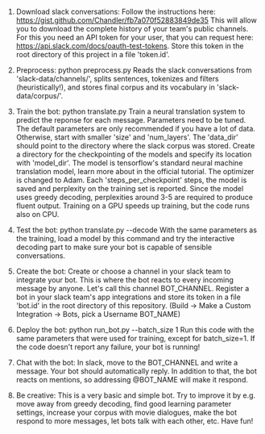 
1. Download slack conversations: 
   Follow the instructions here: https://gist.github.com/Chandler/fb7a070f52883849de35
   This will allow you to download the complete history of your team's public channels. For this you need an API token for your user, that you can request here: https://api.slack.com/docs/oauth-test-tokens. Store this token in the root directory of this project in a file 'token.id'.

2. Preprocess: python preprocess.py 
   Reads the slack conversations from 'slack-data/channels/', splits sentences, tokenizes and filters (heuristically!), and stores final corpus and its vocabulary in 'slack-data/corpus/'.

3. Train the bot: python translate.py 
   Train a neural translation system to predict the reponse for each message. Parameters need to be tuned. The default parameters are only recommended if you have a lot of data. Otherwise, start with smaller 'size' and 'num_layers'. The 'data_dir' should point to the directory where the slack corpus was stored. Create a directory for the checkpointing of the models and specify its location with 'model_dir'.
   The model is tensorflow's standard neural machine translation model, learn more about in the official tutorial. The optimizer is changed to Adam.
   Each 'steps_per_checkpoint' steps, the model is saved and perplexity on the training set is reported. Since the model uses greedy decoding, perplexities around 3-5 are required to produce fluent output.
   Training on a GPU speeds up training, but the code runs also on CPU.

4. Test the bot: python translate.py --decode
   With the same parameters as the training, load a model by this command and try the interactive decoding part to make sure your bot is capable of sensible conversations.

5. Create the bot: 
   Create or choose a channel in your slack team to integrate your bot. This is where the bot reacts to every incoming message by anyone. Let's call this channel BOT_CHANNEL.
   Register a bot in your slack team's app integrations and store its token in a file 'bot.id' in the root directory of this repository. (Build -> Make a Custom Integration -> Bots, pick a Username BOT_NAME) 

6. Deploy the bot: python run_bot.py --batch_size 1 
   Run this code with the same parameters that were used for training, except for batch_size=1.
   If the code doesn't report any failure, your bot is running!

7. Chat with the bot:
   In slack, move to the BOT_CHANNEL and write a message. Your bot should automatically reply.
   In addition to that, the bot reacts on mentions, so addressing @BOT_NAME will make it respond.

8. Be creative:
   This is a very basic and simple bot. Try to improve it by e.g. move away from greedy decoding, find good learning parameter settings, increase your corpus with movie dialogues, make the bot respond to more messages, let bots talk with each other, etc. Have fun!
   
